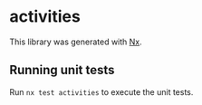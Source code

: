 # activities

This library was generated with [Nx](https://nx.dev).

## Running unit tests

Run `nx test activities` to execute the unit tests.
